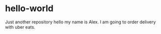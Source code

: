 # hello-world
Just another repository 
hello my name is Alex.
I am going to order delivery with uber eats. 
